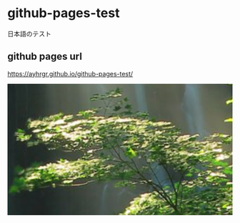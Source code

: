 # github-pages-test

日本語のテスト

## github pages url

https://ayhrgr.github.io/github-pages-test/

![picture 1](images/258b2dcd8bd72ce9f8c7a8124361e6759a1c69c5565dcc1887a5be29753ea0c0.png)  


